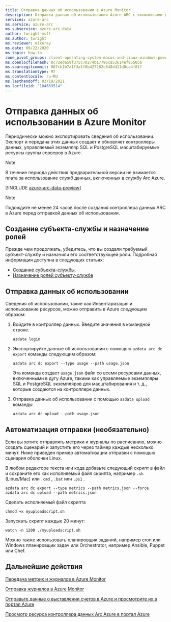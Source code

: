 ```yaml
---
title: Отправка данных об использовании в Azure Monitor
description: Отправка данных об использовании Azure ARC с включенными данными служб данных в Azure Monitor
services: azure-arc
ms.service: azure-arc
ms.subservice: azure-arc-data
author: twright-msft
ms.author: twright
ms.reviewer: mikeray
ms.date: 09/22/2020
ms.topic: how-to
zone_pivot_groups: client-operating-system-macos-and-linux-windows-powershell
ms.openlocfilehash: 0c72eda59f375c70274b17796ca53614ef95505b
ms.sourcegitcommit: 867cb1b7a1f3a1f0b427282c648d411d0ca4f81f
ms.translationtype: MT
ms.contentlocale: ru-RU
ms.lasthandoff: 03/19/2021
ms.locfileid: "104669514"
---
```

# <a name="upload-usage-data-to-azure-monitor"></a>Отправка данных об использовании в Azure Monitor

Периодически можно экспортировать сведения об использовании. Экспорт и передача этих данных создает и обновляет контроллеры данных, управляемый экземпляр SQL и PostgreSQL масштабируемые ресурсы группы серверов в Azure.

> [!NOTE] 
> В течение периода действия предварительной версии не взимается плата за использование служб данных, включенных в службу Arc Azure.

[!INCLUDE [azure-arc-data-preview](../../../includes/azure-arc-data-preview.md)]


> [!NOTE]
> Подождите не менее 24 часов после создания контроллера данных ARC в Azure перед отправкой данных об использовании.

## <a name="create-service-principal-and-assign-roles"></a>Создание субъекта-службы и назначение ролей

Прежде чем продолжать, убедитесь, что вы создали требуемый субъект-службу и назначили его соответствующей роли. Подробная информация доступна в следующих статьях:
* [Создание субъекта-службы](upload-metrics-and-logs-to-azure-monitor.md#create-service-principal).
* [Назначение ролей субъекту-службе](upload-metrics-and-logs-to-azure-monitor.md#assign-roles-to-the-service-principal)

## <a name="upload-usage-data"></a>Отправка данных об использовании

Сведения об использовании, такие как Инвентаризация и использование ресурсов, можно отправить в Azure следующим образом:

1. Войдите в контроллер данных. Введите значения в командной строке. 

   ```console
   azdata login
   ```

1. Экспортируйте данные об использовании с помощью `azdata arc dc export` команды следующим образом:

   ```console
   azdata arc dc export --type usage --path usage.json
   ```
 
   Эта команда создает `usage.json` файл со всеми ресурсами данных, включенными в дугу Azure, такими как управляемые экземпляры SQL и PostgreSQL экземпляров для масштабирования и т. д., которые создаются на контроллере данных.

2. Отправка данных об использовании с помощью ```azdata upload``` команды

   ```console
   azdata arc dc upload --path usage.json
   ```

## <a name="automating-uploads-optional"></a>Автоматизация отправки (необязательно)

Если вы хотите отправлять метрики и журналы по расписанию, можно создать сценарий и запустить его через таймер каждые несколько минут. Ниже приведен пример автоматизации отправки с помощью сценария оболочки Linux.

В любом редакторе текста или кода добавьте следующий скрипт в файл и сохраните его как исполняемый файл скрипта, например `.sh` (Linux/Mac) или `.cmd` , `.bat` или `.ps1` .

```console
azdata arc dc export --type metrics --path metrics.json --force
azdata arc dc upload --path metrics.json
```

Сделать исполняемый файл скрипта

```console
chmod +x myuploadscript.sh
```

Запускать скрипт каждые 20 минут:

```console
watch -n 1200 ./myuploadscript.sh
```

Можно также использовать планировщик заданий, например cron или Windows планировщик задач или Orchestrator, например Ansible, Puppet или Chef.

## <a name="next-steps"></a>Дальнейшие действия

[Передача метрик и журналов в Azure Monitor](upload-metrics.md)

[Отправка журналов в Azure Monitor](upload-logs.md)

[Отправьте данные о выставлении счетов в Azure и просмотрите их в портал Azure](view-billing-data-in-azure.md)

[Просмотр ресурса контроллера данных Arc Azure в портал Azure](view-data-controller-in-azure-portal.md)
